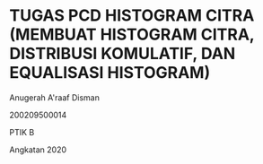 # TUGAS PCD HISTOGRAM CITRA (MEMBUAT HISTOGRAM CITRA, DISTRIBUSI KOMULATIF, DAN EQUALISASI HISTOGRAM)

Anugerah A'raaf Disman

200209500014

PTIK B

Angkatan 2020
